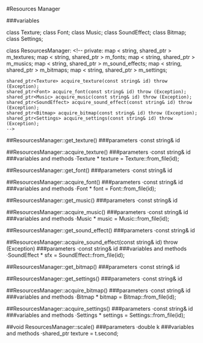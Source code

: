 #Resources Manager

###variables

class Texture;
class Font;
class Music;
class SoundEffect;
class Bitmap;
class Settings;

class ResourcesManager:
    <!--
    private:
    map < string, shared_ptr<Texture> > m_textures;
    map < string, shared_ptr<Font> > m_fonts;
    map < string, shared_ptr<Music> > m_musics;
    map < string, shared_ptr<SoundEffect> > m_sound_effects;
    map < string, shared_ptr<Bitmap> > m_bitmaps;
    map < string, shared_ptr<Settings> > m_settings;

    shared_ptr<Texture> acquire_texture(const string& id) throw (Exception);
    shared_ptr<Font> acquire_font(const string& id) throw (Exception);
    shared_ptr<Music> acquire_music(const string& id) throw (Exception);
    shared_ptr<SoundEffect> acquire_sound_effect(const string& id) throw (Exception);
    shared_ptr<Bitmap> acquire_bitmap(const string& id) throw (Exception);
    shared_ptr<Settings> acquire_settings(const string& id) throw (Exception);
    -->
##ResourcesManager::get_texture()
###parameters
    ·const string& id

##ResourcesManager::acquire_texture()
###parameters
    ·const string& id
###variables and methods
    ·Texture * texture = Texture::from_file(id);

##ResourcesManager::get_font()
###parameters
    ·const string& id

##ResourcesManager::acquire_font()
###parameters
    ·const string& id
###variables and methods
    ·Font * font = Font::from_file(id);

##ResourcesManager::get_music()
###parameters
    ·const string& id

##ResourcesManager::acquire_music()
###parameters
    ·const string& id
###variables and methods
    ·Music * music = Music::from_file(id);

##ResourcesManager::get_sound_effect()
###parameters
    ·const string& id

##ResourcesManager::acquire_sound_effect(const string& id) throw (Exception)
###parameters
    ·const string& id
###variables and methods
    ·SoundEffect * sfx = SoundEffect::from_file(id);

##ResourcesManager::get_bitmap()
###parameters
    ·const string& id

##ResourcesManager::get_settings()
###parameters
    ·const string& id

##ResourcesManager::acquire_bitmap()
###parameters
    ·const string& id
###variables and methods
    ·Bitmap * bitmap = Bitmap::from_file(id);

##ResourcesManager::acquire_settings()
###parameters
    ·const string& id
###variables and methods
    ·Settings * settings = Settings::from_file(id);

##void ResourcesManager::scale()
###parameters
    ·double k
###variables and methods
    ·shared_ptr<Texture> texture = t.second;
